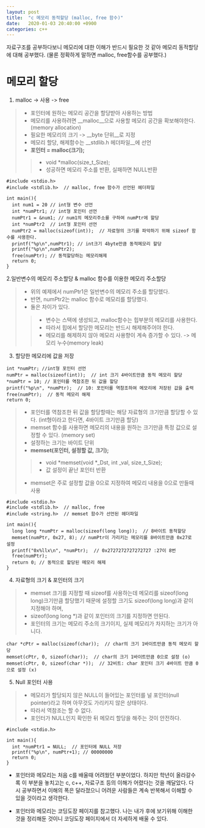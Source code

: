 ```yaml
---
layout: post
title:  "c 메모리 동적할당 (malloc, free 함수)"
date:   2020-01-03 20:40:00 +0900
categories: c++
--- 
```


자료구조를 공부하다보니 메모리에 대한 이해가 반드시 필요한 것 같아 메모리 동적할당에 대해 공부했다. (물론 정확하게 말하면 malloc, free함수를 공부했다.)

# 메모리 할당 

1. malloc -> 사용 -> free

> - 포인터에 원하는 메모리 공간을 할당받아 사용하는 방법
> - 메모리를 사용하려면 __malloc__으로 사용할 메모리 공간을 확보해야한다. (memory allocation)
> - 필요한 메모리의 크기 -> __byte 단위__로 지정
> - 메모리 할당, 해제함수는 __stdlib.h 헤더파일__에 선언
> - __포인터 = malloc(크기);__
>> - void *malloc(size_t_Size);
>> - 성공하면 메모리 주소를 반환, 실패하면 NULL반환

```
#include <stdio.h>
#include <stdlib.h>  // malloc, free 함수가 선언된 헤더파일

int main(){
  int num1 = 20 // int형 변수 선언
  int *numPtr1; // int형 포인터 선언
  numPtr1 = &num1; // num1의 메모리주소를 구하여 numPtr에 할당
  int *numPtr2  // int형 포인터 선언
  numPtr2 = malloc(sizeof(int));  // 자료형의 크기를 파악하기 위해 sizeof 함수를 사용한다.
  printf("%p\n",numPtr1); // int크기 4byte만큼 동적메모리 할당
  printf("%p\n",numPtr2); 
  free(numPtr); // 동적할당하는 메모리해제
  return 0;
}
```

2.일반변수의 메모리 주소할당 & malloc 함수를 이용한 메모리 주소할당

> - 위의 예제에서 numPtr1은 일반변수의 메모리 주소를 할당헸다.
> - 반면, numPtr2는 malloc 함수로 메모리를 할당했다. 
> - 둘은 차이가 있다. 
>> - 변수는 스택에 생성되고, malloc함수는 힙부분의 메모리를 사용한다.
>> - 따라서 힙에서 할당한 메모리는 반드시 해제해주어야 한다. 
>> - 메모리를 해제하지 않아 메모리 사용향이 계속 증가할 수 있다. -> 메모리 누수(memory leak)


3. 할당한 메모리에 값을 저장
```
int *numPtr; //int형 포인터 선언
numPtr = malloc(sizeof(int));  // int 크기 4바이트만큼 동적 메모리 할당
*numPtr = 10; // 포인터를 역참조한 뒤 값을 할당
printf("%p\n", *numPtr);  // 10: 포인터를 역참조하여 메모리에 저장된 값을 출력
free(numPtr);  // 동적 메모리 해제
return 0;
```

> - 포인터를 역참조한 뒤 값을 할당할때는 해당 자료형의 크기만큼 할당할 수 있다. (int형이라고 한다면, 4바이트 크기만큼 할당)
> - memset 함수를 사용하면 메모리의 내용을 원하는 크기만큼 특정 값으로 설정할 수 있다. (memory set)
> - 설정하는 크기는 바이트 단위
> - __memset(포인터, 설정할 값, 크기);__
>> - void *memset(void *_Dst, int _val, size_t_Size);
>> - 값 설정이 끝난 포인터 반환
> - memset은 주로 설정할 값을 0으로 지정하여 메모리 내용을 0으로 만들때 사용 
 
```
#include <stdio.h>
#include <stdlib.h>  // malloc, free 
#include <string.h>  // memset 함수가 선언된 헤더파일 

int main(){
  long long *numPtr = malloc(sizeof(long long));  // 8바이트 동적할당
  memset(numPtr, 0x27, 8); // numPtr이 가리키는 메모리를 8바이트만큼 0x27로 설정
  printf("0x%llx\n", *numPtr);  // 0x2727272727272727 :27이 8번
  free(numPtr);
  return 0; // 동적으로 할당된 메모리 해제
}
```

4. 자료형의 크기 & 포인터의 크기
> - memset 크기를 지정할 때 sizeof를 사용하는데 메모리를 sizeof(long long)크기만큼 할당했기 때문에 설정할 크기도 sizeof(long long)과 같이 지정해야 하며,
> - sizeof(long long *)과 같이 포인터의 크기를 지정하면 안된다. 
> - 포인터의 크기는 메모리 주소의 크기이지, 실제 메모리가 차지하는 크기가 아니다. 

```
char *cPtr = malloc(sizeof(char));  // char의 크기 1바이트만큼 동적 메모리 할당
memset(cPtr, 0, sizeof(char));  // char의 크기 1바이트만큼 0으로 설정 (o)
memset(cPtr, 0, sizeof(char *));  // 32비트: char 포인터 크기 4바이트 만큼 0으로 설정 (x)
```


5. Null 포인터 사용

> - 메모리가 할당되지 않은 NULL이 들어있는 포인터를 널 포인터(null pointer)라고 하며 아무것도 가리키지 않은 상태이다. 
> - 따라서 역참조는 할 수 없다. 
> - 포인터가 NULL인지 확인한 뒤 메모리 할당을 해주는 것이 안전하다. 

```
#include <stdio.h>

int main(){
  int *numPtr1 = NULL;  // 포인터에 NULL 저장
  printf("%p\n", numPtr+1); // 00000000
  return 0;
}
```


* 포인터와 메모리는 처음 c를 배울때 어려웠던 부분이었다. 하지만 학년이 올라갈수록 이 부분을 놓치고는 c, c++, 자료구조 등의 이해가 어렸다는 것을 깨달았다. 다시 공부하면서 이해의 폭은 달라졌으니 어려운 사람들은 계속 반복해서 이해할 수 있을 것이라고 생각한다. 

* 포인터와 메모리는 코딩도장 페이지를 참고했다. 나는 내가 후에 보기위해 이해한 것을 정리해둔 것이니 코딩도장 페이지에서 더 자세하게 배울 수 있다. 

